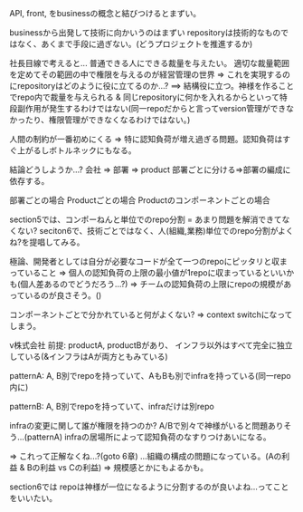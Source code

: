 API, front, をbusinessの概念と結びつけるとまずい。

businessから出発して技術に向かいうのはまずい
repositoryは技術的なものではなく、あくまで手段に過ぎない。(どうプロジェクトを推進するか)

社長目線で考えると...
普通できる人にできる裁量を与えたい。
適切な裁量範囲を定めてその範囲の中で権限を与えるのが経営管理の世界
=> これを実現するのにrepositoryはどのように役に立てるのか...?
==> 結構役に立つ。神様を作ることでrepo内で裁量を与えられる & 同じrepositoryに何かを入れるからといって特段副作用が発生するわけではない(同一repoだからと言ってversion管理ができなかったり、権限管理ができなくなるわけではない。)

人間の制約が一番初めにくる
=> 特に認知負荷が増え過ぎる問題。認知負荷はすぐ上がるしボトルネックにもなる。


結論どうしようか...?
会社 => 部署 => product
部署ごとに分ける=>部署の編成に依存する。

部署ごとの場合
Productごとの場合
Productのコンポーネントごとの場合


section5では、コンポーねんと単位でのrepo分割 = あまり問題を解消できてなくない?
seciton6で、技術ごとではなく、人(組織,業務)単位でのrepo分割がよくね?を提唱してみる。

極論、開発者としては自分が必要なコードが全て一つのrepoにピッタリと収まっていること
=> 個人の認知負荷の上限の最小値が1repoに収まっているといいかも(個人差あるのでどうだろう...?)
=> チームの認知負荷の上限にrepoの規模があっているのが良さそう。()

コンポーネントごとで分かれていると何がよくない?
=> context switchになってしまう。



v株式会社
前提:
productA, productBがあり、
インフラ以外はすべて完全に独立している(&インフラはAが両方ともみている)

patternA:
A, B別でrepoを持っていて、AもBも別でinfraを持っている(同一repo内に)

patternB:
A, B別でrepoを持っていて、infraだけは別repo

infraの変更に関して誰が権限を持つのか?
A/Bで別々で神様がいると問題ありそう...(patternA)
infraの居場所によって認知負荷のなすりつけあいになる。

=> これって正解なくね...?(goto 6章)
...組織の構成の問題になっている。(Aの利益 & Bの利益 vs Cの利益) => 規模感とかにもよるかも。


section6では
repoは神様が一位になるように分割するのが良いよね...ってことをいいたい。